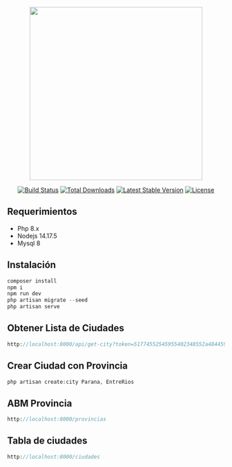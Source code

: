 <p align="center"><a href="https://laravel.com" target="_blank"><img src="https://raw.githubusercontent.com/laravel/art/master/logo-lockup/5%20SVG/2%20CMYK/1%20Full%20Color/laravel-logolockup-cmyk-red.svg" width="400"></a></p>

<p align="center">
<a href="https://travis-ci.org/laravel/framework"><img src="https://travis-ci.org/laravel/framework.svg" alt="Build Status"></a>
<a href="https://packagist.org/packages/laravel/framework"><img src="https://img.shields.io/packagist/dt/laravel/framework" alt="Total Downloads"></a>
<a href="https://packagist.org/packages/laravel/framework"><img src="https://img.shields.io/packagist/v/laravel/framework" alt="Latest Stable Version"></a>
<a href="https://packagist.org/packages/laravel/framework"><img src="https://img.shields.io/packagist/l/laravel/framework" alt="License"></a>
</p>

## Requerimientos

- Php 8.x
- Nodejs 14.17.5
- Mysql 8

## Instalación
```php
composer install
npm i
npm run dev
php artisan migrate --seed
php artisan serve
```

## Obtener Lista de Ciudades
```php
http://localhost:8000/api/get-city?token=51774552545955402348552a48445944474446
```

## Crear Ciudad con Provincia
```php
php artisan create:city Parana, EntreRios
```

## ABM Provincia
```php
http://localhost:8000/provincias
```

## Tabla de ciudades
```php
http://localhost:8000/ciudades
```
